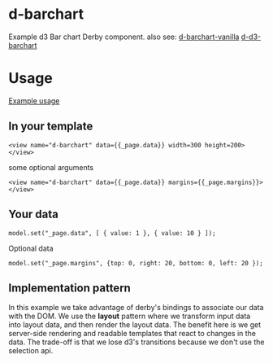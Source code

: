 d-barchart
==================

Example d3 Bar chart Derby component.
also see:
[d-barchart-vanilla](http://github.com/derbyjs/d-barchart-vanilla)
[d-d3-barchart](http://github.com/derbyjs/d-d3-barchart)

# Usage
[Example usage](http://github.com/derbyjs/derby-examples/charts)

## In your template
```
<view name="d-barchart" data={{_page.data}} width=300 height=200></view>
```
some optional arguments
```
<view name="d-barchart" data={{_page.data}} margins={{_page.margins}}></view>
```


## Your data
```
model.set("_page.data", [ { value: 1 }, { value: 10 } ]);
```

Optional data
```
model.set("_page.margins", {top: 0, right: 20, bottom: 0, left: 20 });
```

## Implementation pattern

In this example we take advantage of derby's bindings to associate our data with the DOM.
We use the __layout__ pattern where we transform input data into layout data, and then render the layout data.
The benefit here is we get server-side rendering and readable templates that react to changes in the data. The trade-off is that we lose d3's transitions because we don't use the selection api.
